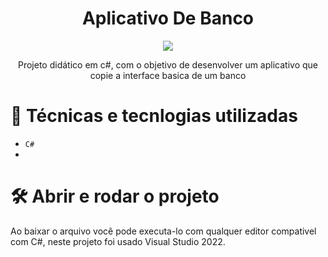 <h1 align="center"> Aplicativo De Banco </h1>
<p align="center">
<img loading="lazy" src="http://img.shields.io/static/v1?label=STATUS&message=FINALIZADO&color=GREEN&style=for-the-badge"/>
</p>
<p align="center">
Projeto didático em c#, com o objetivo de desenvolver um aplicativo que copie a interface basica de um banco
<p align="center">
  
  # :hammer: Técnicas e tecnlogias utilizadas

- `C#`
- 
# 🛠️ Abrir e rodar o projeto

Ao baixar o arquivo você pode executa-lo com qualquer editor compativel com C#, neste projeto foi usado Visual Studio 2022.
